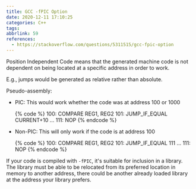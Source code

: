 ```yaml
---
title: GCC -fPIC Option
date: 2020-12-11 17:10:25
categories: C++
tags:
abbrlink: 59
references:
  - https://stackoverflow.com/questions/5311515/gcc-fpic-option
---
```

Position Independent Code means that the generated machine code is not dependent on being located at a specific address in order to work.

E.g., jumps would be generated as relative rather than absolute.

Pseudo-assembly:

- PIC: This would work whether the code was at address 100 or 1000

    {% code %}
    100: COMPARE REG1, REG2
    101: JUMP_IF_EQUAL CURRENT+10
    ...
    111: NOP
    {% endcode %}

- Non-PIC: This will only work if the code is at address 100

    {% code %}
    100: COMPARE REG1, REG2
    101: JUMP_IF_EQUAL 111
    ...
    111: NOP
    {% endcode %}

If your code is compiled with `-fPIC`, it's suitable for inclusion in a library. The library must be able to be relocated from its preferred location in memory to another address, there could be another already loaded library at the address your library prefers.
